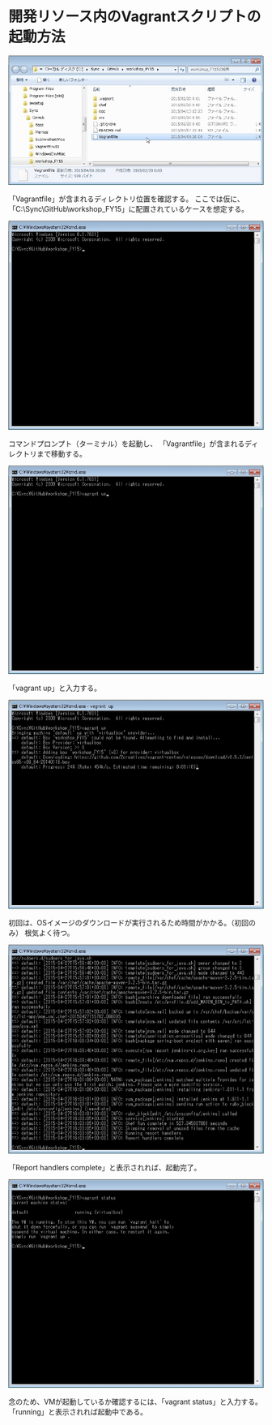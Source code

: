 # 開発リソース内のVagrantスクリプトの起動方法

![](./images/setup_VM_with_Vagrant/WS000000.JPG)

「Vagrantfile」が含まれるディレクトリ位置を確認する。
ここでは仮に、「C:\Sync\GitHub\workshop_FY15」に配置されているケースを想定する。

![](./images/setup_VM_with_Vagrant/WS000001.JPG)

コマンドプロンプト（ターミナル）を起動し、
「Vagrantfile」が含まれるディレクトリまで移動する。

![](./images/setup_VM_with_Vagrant/WS000002.JPG)

「vagrant up」と入力する。

![](./images/setup_VM_with_Vagrant/WS000003.JPG)

初回は、OSイメージのダウンロードが実行されるため時間がかかる。（初回のみ）
根気よく待つ。

![](./images/setup_VM_with_Vagrant/WS000004.JPG)

「Report handlers complete」と表示されれば、起動完了。

![](./images/setup_VM_with_Vagrant/WS000005.JPG)

念のため、VMが起動しているか確認するには、「vagrant status」と入力する。
「running」と表示されれば起動中である。
